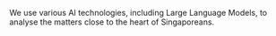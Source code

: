 We use various AI technologies, including Large Language Models, to analyse the matters close to the heart of Singaporeans. 
